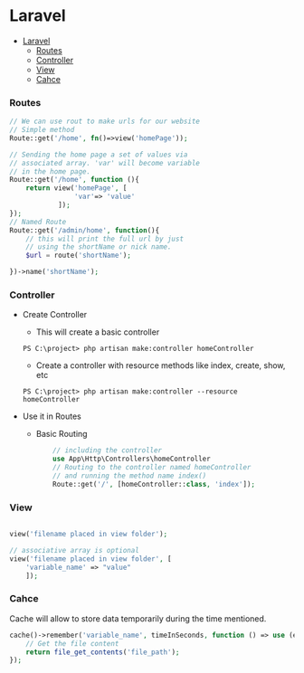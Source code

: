 # Laravel

- [Laravel](#laravel)
    - [Routes](#routes)
    - [Controller](#controller)
    - [View](#view)
    - [Cahce](#cahce)

### Routes

```php
// We can use rout to make urls for our website
// Simple method
Route::get('/home', fn()=>view('homePage'));

// Sending the home page a set of values via
// associated array. 'var' will become variable
// in the home page.
Route::get('/home', function (){
    return view('homePage', [
                'var'=> 'value'
            ]);
});
// Named Route
Route::get('/admin/home', function(){
    // this will print the full url by just
    // using the shortName or nick name.
    $url = route('shortName');

})->name('shortName');
```

### Controller

* Create Controller
    * This will create a basic controller
    ```console
    PS C:\project> php artisan make:controller homeController
    ```

    * Create a controller with resource methods like index, create, show, etc
    ```console
    PS C:\project> php artisan make:controller --resource homeController
    ```
* Use it in Routes
  * Basic Routing
    ```php
        // including the controller
        use App\Http\Controllers\homeController
        // Routing to the controller named homeController
        // and running the method name index()
        Route::get('/', [homeController::class, 'index']);
    ```

### View

```php

view('filename placed in view folder');

// associative array is optional
view('filename placed in view folder', [
    'variable_name' => "value"
    ]);
```

### Cahce

Cache will allow to store data temporarily during the time mentioned.

```php
cache()->remember('variable_name', timeInSeconds, function () => use (external_variables){
    // Get the file content
    return file_get_contents('file_path');
});
```